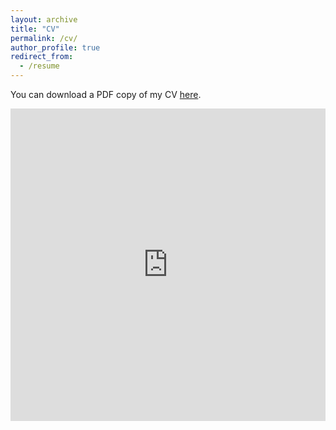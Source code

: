 ```yaml
---
layout: archive
title: "CV"
permalink: /cv/
author_profile: true
redirect_from:
  - /resume
---
```


You can download a PDF copy of my CV [here](https://YinjuanZhai.github.io/files/Yinjuan-Zhai_CV.pdf).

<iframe src="https://YinjuanZhai.github.io/files/Yinjuan-Zhai_CV.pdf" width="100%" height="500" frameborder="no" border="0" marginwidth="0" marginheight="0"></iframe>
